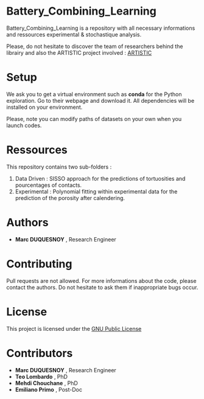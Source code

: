 Battery_Combining_Learning
========================================================

Battery_Combining_Learning is a repository with all necessary
informations and ressources experimental & stochastique analysis.

Please, do not hesitate to discover the team of researchers behind the librairy and also the ARTISTIC project
 involved : [ARTISTIC](https://www.u-picardie.fr/erc-artistic/?L=0)


Setup
========================================================
We ask you to get a virtual environment such as **conda** for the Python exploration.
Go to their webpage and download it. All dependencies will be
installed on your environment.

Please, note you can modify paths of datasets on your own when you launch codes.

Ressources
========================================================

This repository contains two sub-folders :
1. Data Driven : SISSO approach for the predictions of tortuosities and
pourcentages of contacts.
2. Experimental : Polynomial fitting within experimental data for the 
prediction of the porosity after calendering.


 Authors
 ========================================================
  - **Marc DUQUESNOY** , Research Engineer
  
 Contributing 
========================================================

Pull requests are not allowed. For more informations about the code, please
 contact the authors.
 Do not hesitate to ask them if inappropriate bugs occur.
 
 
 License
========================================================

This project is licensed under the [GNU Public License](https://www.gnu.org/licenses/gpl-3.0.en.html)

Contributors
========================================================
- **Marc DUQUESNOY** , Research Engineer
- **Teo Lombardo** , PhD 
- **Mehdi Chouchane** , PhD
- **Emiliano Primo** , Post-Doc